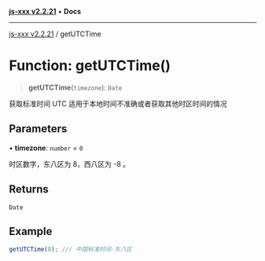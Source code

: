 [**js-xxx v2.2.21**](../README.md) • **Docs**

***

[js-xxx v2.2.21](../README.md) / getUTCTime

# Function: getUTCTime()

> **getUTCTime**(`timezone`): `Date`

获取标准时间 UTC
适用于本地时间不准确或者获取其他时区时间的情况

## Parameters

• **timezone**: `number` = `0`

时区数字，东八区为 8，西八区为 -8 。

## Returns

`Date`

## Example

```ts
getUTCTime(8); /// 中国标准时间-东八区
```
